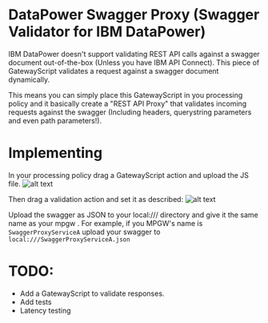 # DataPower Swagger Proxy (Swagger Validator for IBM DataPower)

IBM DataPower doesn't support validating REST API calls against a swagger document out-of-the-box (Unless you have IBM API Connect).
This piece of GatewayScript validates a request against a swagger document dynamically.

This means you can simply place this GatewayScript in you processing policy and it basically create a "REST API Proxy" that validates incoming requests against the swagger (Including headers, querystring parameters and even path parameters!).

# Implementing
In your processing policy drag a GatewayScript action and upload the JS file.
![alt text](https://raw.githubusercontent.com/dorser/dp-swagger-proxy/master/processing_policy.jpeg "MPGW Processing Policy")

Then drag a validation action and set it as described:
![alt text](https://raw.githubusercontent.com/dorser/dp-swagger-proxy/master/validation_action.jpeg "JSON Validation Action")

Upload the swagger as JSON to your local:/// directory and give it the same name as your mpgw .
For example, if you MPGW's name is `SwaggerProxyServiceA` upload your swagger to `local:///SwaggerProxyServiceA.json`

# TODO:
* Add a GatewayScript to validate responses.
* Add tests
* Latency testing
